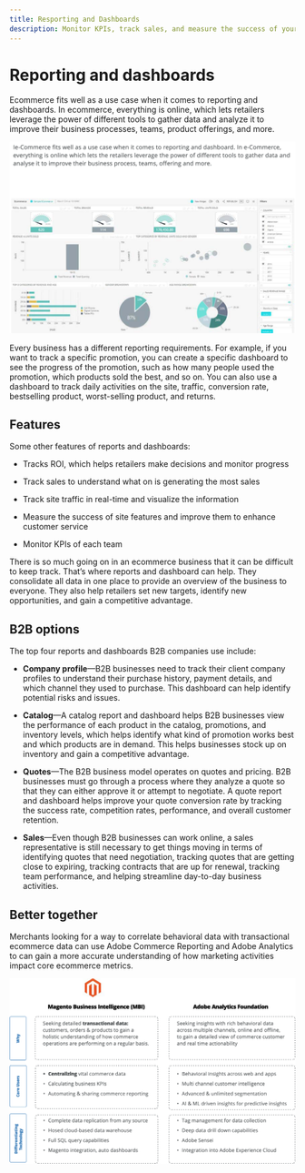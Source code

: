 ```yaml
---
title: Resporting and Dashboards
description: Monitor KPIs, track sales, and measure the success of your ecommerce site with reports and dashboards. 
---
```


# Reporting and dashboards

Ecommerce fits well as a use case when it comes to reporting and dashboards. In ecommerce, everything is online, which lets retailers leverage the power of different tools to gather data and analyze it to improve their business processes, teams, product offerings, and more.

![Reporting dashboard example](../../assets/playbooks/dashboard-example.png)

Every business has a different reporting requirements. For example, if you want to track a specific promotion, you can create a specific dashboard to see the progress of the promotion, such as how many people used the promotion, which products sold the best, and so on. You can also use a dashboard to track daily activities on the site, traffic, conversion rate, bestselling product, worst-selling product, and returns.

## Features

Some other features of reports and dashboards:

- Tracks ROI, which helps retailers make decisions and monitor progress

- Track sales to understand what on is generating the most sales

- Track site traffic in real-time and visualize the information

- Measure the success of site features and improve them to enhance customer service

- Monitor KPIs of each team

There is so much going on in an ecommerce business that it can be difficult to keep track. That’s where reports and dashboard can help. They consolidate all data in one place to provide an overview of the business to everyone. They also help retailers set new targets, identify new opportunities, and gain a competitive advantage.

## B2B options

The top four reports and dashboards B2B companies use include:

- **Company profile**—B2B businesses need to track their client company profiles to understand their purchase history, payment details, and which channel they used to purchase. This dashboard can help identify potential risks and issues.

- **Catalog**—A catalog report and dashboard helps B2B businesses view the performance of each product in the catalog, promotions, and inventory levels, which helps identify what kind of promotion works best and which products are in demand. This helps businesses stock up on inventory and gain a competitive advantage.

- **Quotes**—The B2B business model operates on quotes and pricing. B2B businesses must go through a process where they analyze a quote so that they can either approve it or attempt to negotiate. A quote report and dashboard helps improve your quote conversion rate by tracking the success rate, competition rates, performance, and overall customer retention.

- **Sales**—Even though B2B businesses can work online, a sales representative is still necessary to get things moving in terms of identifying quotes that need negotiation, tracking quotes that are getting close to expiring, tracking contracts that are up for renewal, tracking team performance, and helping streamline day-to-day business activities.

## Better together

Merchants looking for a way to correlate behavioral data with transactional ecommerce data can use Adobe Commerce Reporting and Adobe Analytics to can gain a more accurate understanding of how marketing activities impact core ecommerce metrics.

![Reporting diagram](../../assets/playbooks/reporting-diagram.png)
